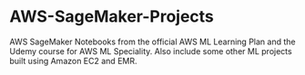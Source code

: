 # AWS-SageMaker-Projects
AWS SageMaker Notebooks from the official AWS ML Learning Plan and the Udemy course for AWS ML Speciality. Also include some other ML projects built using Amazon EC2 and EMR.
